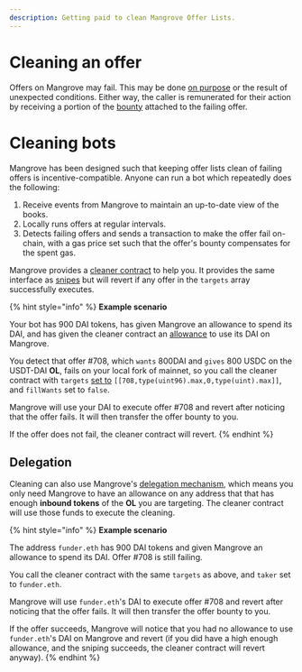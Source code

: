 ```yaml
---
description: Getting paid to clean Mangrove Offer Lists.
---
```


# Cleaning an offer

Offers on Mangrove may fail. This may be done [on purpose](../offer-making-strategies/taker-compensation.md) or the result of unexpected conditions. Either way, the caller is remunerated for their action by receiving a portion of the [bounty](../offer-maker/offer-bounty.md) attached to the failing offer.

# Cleaning bots

Mangrove has been designed such that keeping offer lists clean of failing offers is incentive-compatible. Anyone can run a bot which repeatedly does the following:

1. Receive events from Mangrove to maintain an up-to-date view of the books.
2. Locally runs offers at regular intervals.
3. Detects failing offers and sends a transaction to make the offer fail on-chain, with a gas price set such that the offer's bounty compensates for the spent gas.

Mangrove provides a [cleaner contract](https://github.com/giry-dev/mangrove/blob/master/packages/mangrove-solidity/contracts/periphery/MgvCleaner.sol) to help you. It provides the same interface as [snipes](./taker-order.md#offer-sniping) but will revert if any offer in the `targets` array successfully executes.



{% hint style="info" %}
**Example scenario**

Your bot has 900 DAI tokens, has given Mangrove an allowance to spend its DAI, and has given the cleaner contract an [allowance](./delegate-takers.md) to use its DAI on Mangrove. 

You detect that offer #708, which `wants` 800DAI and `gives` 800 USDC on the USDT-DAI **OL**, fails on your local fork of mainnet, so you call the cleaner contract with `targets` [set to](./taker-order.md#offer-sniping) `[[708,type(uint96).max,0,type(uint).max]]`, and `fillWants` set to `false`. 

Mangrove will use your DAI to execute offer #708 and revert after noticing that the offer fails. It will then transfer the offer bounty to you.

If the offer does not fail, the cleaner contract will revert.
{% endhint %}

## Delegation 
Cleaning can also use Mangrove's [delegation mechanism](./delegate-takers.md), which means you only need Mangrove to have an allowance on any address that that has enough **inbound tokens** of the **OL** you are targeting. The cleaner contract will use those funds to execute the cleaning.

{% hint style="info" %}
**Example scenario**

The address `funder.eth` has 900 DAI tokens and given Mangrove an allowance to spend its DAI. Offer #708 is still failing. 

You call the cleaner contract with the same `targets` as above, and `taker` set to `funder.eth`. 

Mangrove will use `funder.eth`'s DAI to execute offer #708 and revert after noticing that the offer fails. It will then transfer the offer bounty to you.

If the offer succeeds, Mangrove will notice that you had no allowance to use `funder.eth`'s DAI on Mangrove and revert (if you did have a high enough allowance, and the sniping succeeds, the cleaner contract will revert anyway).
{% endhint %}
